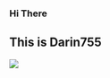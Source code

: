### Hi There
## This is Darin755
<img src="https://lh3.googleusercontent.com/rtbBfhFGsMwfr-4IkkHD5zbyez4lQbA2QbjICU6nOV9rTOoVWbRmN0JoCnLmiXBTyWudOpzoGPuYeESlFMTkafC9Gy56tOBY0GI72MZWzvzmKqP5Fr6igfDxZPrTJptAAyW579kVMD8DoZT48uCAgKDAarQPVIVkMx_6amGJa-C0wubPwPdefUwE7QX11tPOOKpkt9ke_8ZNT-OLFkMs8Q4OolGtGnRtU_94aVGQccEfb5ZR_X-_T605HnubLDuTVeuo1GGC2zsWwkxUEU8UkKZ29JVMiUt2pgaAsCNeUMhyD7QqG06iIjXlJKHc_tor7b_lN-kBpyBFjVQZ6l_JLqDpcKa_1vWVV7j5mSl1p9iIhd81Bjj8SwFTfU50ccLC7ISEn9WeUZWen5MkGgqZDYuIsiJdryI5h6aSBHrbD1yHTG3sbeiy-5NdRRznAL1qYCTbyLfHY_XoN6iXBcUiEdpRgRgQza_vh5rXXjD-PJdFshUKMdQUBgPw6snveW7hTj07LF7Y-M3mBKC3hh6dJiSk91URs36R_YrZj8CPovAyZ1ZxyvPaVHB35_lxE6voiCT-52nWCNp6H4qAmnH92EIeCRCCwamOJ2GDXdEityGKh-ObIvgfqrg-gsQHu6ZxAeVr1GZQ2rTQWn8bEP_4Eh210vEYnOpQxw02_n9zO20lL0krTKi6eGnPk2fgUzV9VyvqPROOFrUd4zfJlkNHYXQ=w952-h714-no?authuser=0">
